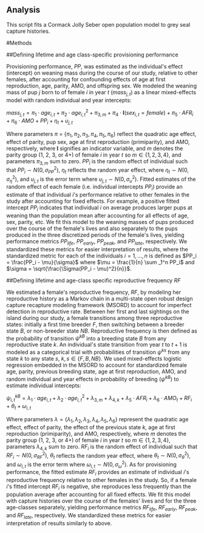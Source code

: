 ## Analysis

This script fits a Cormack Jolly Seber open population model to grey seal capture histories. 






#Methods 




##Defining lifetime and age class-specific provisioning performance 

Provisioning performance, *PP*, was estimated as the individual's effect (intercept) on weaning mass during the course of our study, relative to other females, after accounting for confounding effects of age at first reproduction, age, parity, AMO, and offspring sex. We modeled the weaning mass of pup $j$ born to of female $i$ in year $t$ ($mass_{j,t}$) as a linear mixed-effects model with random individual and year intercepts: 

$mass_{j,t} = \pi_1 \cdot age_{i,t} + \pi_2 \cdot age^2_{i,t} + \pi_{3, m} + \pi_4 \cdot \textbf{I}(sex_{i,t} = female) +  \pi_5 \cdot AFR_i + \pi_6 \cdot AMO + PP_i + \eta_t + \upsilon_{j,t}$

Where parameters ${\pi}$ = $\{\pi_1, \pi_2, \pi_3, \pi_4, \pi_5, \pi_6\}$ reflect the quadratic age effect, effect of parity, pup sex, age at first reproduction (primiparity), and AMO, respectively, where **I** signifies an indicator variable, and $m$ denotes the parity group (1, 2, 3, or 4+) of female $i$ in year $t$ so $m \in \{1, 2, 3, 4\}$, and parameters $\pi_{3, m}$ sum to zero. $PP_i$ is the random effect of individual such that $PP_i \sim N(0,\sigma^2_{PP})$, $\eta_t$ reflects the random year effect, where $\eta_{t} \sim N(0,\sigma^2_{\eta})$, and $\upsilon_{j,t}$ is the error term where $\upsilon_{j,t} \sim N(0,\sigma^2_{\upsilon})$. Fitted estimates of the random effect of each female (i.e. individual intercepts $PP_i$) provide an estimate of that individual $i$'s performance relative to other females in the study after accounting for fixed effects. For example, a positive fitted intercept $PP_i$ indicates that individual $i$  on average produces larger pups at weaning than the population mean after accounting for all effects of age, sex, parity, etc. We fit this model to the weaning masses of pups produced over the course of the female's lives and also separately to the pups produced in the three discretized periods of the female's lives, yielding performance metrics $PP_{life}$, $PP_{early}$, $PP_{peak}$, and $PP_{late}$, respectively.  We standardized these metrics for easier interpretation of results, where the standardized metric for each of the individuals $i = {1,...,n}$ is defined as $PP_i = \frac{PP_i - \mu}{\sigma}$ where $\mu = \frac{1}{n} \sum _1^n PP_i$ and $\sigma = \sqrt{\frac{\Sigma(PP_i - \mu)^2}{n}}$.



##Defining lifetime and age-class specific reproductive frequency *RF*

We estimated a female's reproductive frequency, *RF*, by modeling her reproductive history as a Markov chain in a multi-state open robust design capture recapture modeling framework (MSORD) to account for imperfect detection in reproductive rate. Between her first and last sightings on the island during our study, a female transitions among three reproductive states: initially a first time breeder $F$, then switching between a breeder state $B$, or non-breeder state $NB$. Reproductive frequency is then defined as the probability of transition $\psi^{kB}$ into a breeding state $B$ from any reproductive state $k$. An individual's state transition from year $t$ to $t+1$ is modeled as a categorical trial with probabilities of transition  $\psi^{ks}$ from any state $k$ to any state $s$, $k,s \in \{F, B, NB\}$. We used mixed-effects logistic regression embedded in the MSORD to account for standardized female age, parity, previous breeding state, age at first reproduction, AMO, and random individual and year effects in probability of breeding ($\psi^{kB}$) to estimate individual intercepts:


$\psi^{kB}_{i,t} = \lambda_1 \cdot age_{i,t} + \lambda_2 \cdot age^2_{i,t} + \lambda_{3, m} +  \lambda_{4, k}  + \lambda_5 \cdot AFR_i + \lambda_6 \cdot AMO_t + RF_i + \theta_{t} + \omega_{i,t}$

Where parameters $\lambda = \{\lambda_1, \lambda_2, \lambda_3, \lambda_4, \lambda_5, \lambda_6\}$ represent the quadratic age effect, effect of parity, the effect of the previous state $k$, age at first reproduction (primiparity), and AMO, respectively, where $m$ denotes the parity group (1, 2, 3, or 4+) of female $i$ in year $t$ so $m \in \{1, 2, 3, 4\}$, parameters $\lambda_{4, k}$ sum to zero. $RF_i$ is the random effect of individual such that $RF_i \sim N(0,\sigma^2_{RF})$, $\theta_{t}$ reflects the random year effect, where $\theta_{t} \sim N(0,\sigma^2_{\theta})$, and $\omega_{i,t}$ is the error term where $\omega_{i,t} \sim N(0,\sigma^2_{\omega})$. As for provisioning performance, the fitted estimate $RF_i$ provides an estimate of individual $i$'s reproductive frequency relative to other females in the study. So, if a female $i$'s fitted intercept $RF_i$ is negative, she reproduces less frequently than the population average after accounting for all fixed effects. We fit this model with capture histories over the course of the females' lives and for the three age-classes separately, yielding performance metrics $RF_{life}$, $RF_{early}$, $RF_{peak}$, and $RF_{late}$, respectively.  We standardized these metrics for easier interpretation of results similarly to above. 

